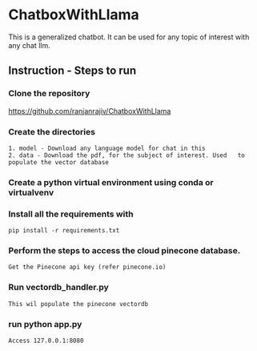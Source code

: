 # ChatboxWithLlama

This is a generalized chatbot. It can be used for any topic of interest with any chat llm.

## Instruction - Steps to run

### Clone the repository
https://github.com/ranjanrajiv/ChatboxWithLlama


### Create the directories
    1. model - Download any language model for chat in this
    2. data - Download the pdf, for the subject of interest. Used   to populate the vector database

### Create a python virtual environment using conda or virtualvenv

### Install all the requirements with
    pip install -r requirements.txt

### Perform the steps to access the cloud pinecone database.
    Get the Pinecone api key (refer pinecone.io)

### Run vectordb_handler.py
    This wil populate the pinecone vectordb

### run python app.py
    Access 127.0.0.1:8080